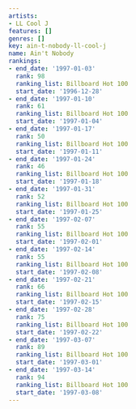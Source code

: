 ```yaml
---
artists:
- LL Cool J
features: []
genres: []
key: ain-t-nobody-ll-cool-j
name: Ain't Nobody
rankings:
- end_date: '1997-01-03'
  rank: 98
  ranking_list: Billboard Hot 100
  start_date: '1996-12-28'
- end_date: '1997-01-10'
  rank: 61
  ranking_list: Billboard Hot 100
  start_date: '1997-01-04'
- end_date: '1997-01-17'
  rank: 50
  ranking_list: Billboard Hot 100
  start_date: '1997-01-11'
- end_date: '1997-01-24'
  rank: 46
  ranking_list: Billboard Hot 100
  start_date: '1997-01-18'
- end_date: '1997-01-31'
  rank: 52
  ranking_list: Billboard Hot 100
  start_date: '1997-01-25'
- end_date: '1997-02-07'
  rank: 55
  ranking_list: Billboard Hot 100
  start_date: '1997-02-01'
- end_date: '1997-02-14'
  rank: 55
  ranking_list: Billboard Hot 100
  start_date: '1997-02-08'
- end_date: '1997-02-21'
  rank: 66
  ranking_list: Billboard Hot 100
  start_date: '1997-02-15'
- end_date: '1997-02-28'
  rank: 75
  ranking_list: Billboard Hot 100
  start_date: '1997-02-22'
- end_date: '1997-03-07'
  rank: 89
  ranking_list: Billboard Hot 100
  start_date: '1997-03-01'
- end_date: '1997-03-14'
  rank: 94
  ranking_list: Billboard Hot 100
  start_date: '1997-03-08'
---
```


